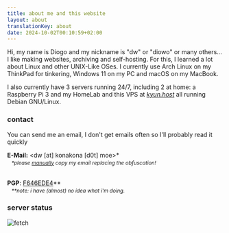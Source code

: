 ```yaml
---
title: about me and this website
layout: about
translationKey: about
date: 2024-10-02T00:10:59+02:00
---
```


Hi, my name is Diogo and my nickname is "dw" or "diowo" or many others... I like making websites, archiving and self-hosting. For this, I learned a lot about Linux and other UNIX-Like OSes. I currently use Arch Linux on my ThinkPad for tinkering, Windows 11 on my PC and macOS on my MacBook.

I also currently have 3 servers running 24/7, including 2 at home: a Raspberry Pi 3 and my HomeLab and this VPS at *[kyun.host](https://kyun.host)* all running Debian GNU/Linux.

### contact

You can send me an email, I don't get emails often so I'll probably read it quickly

**E-Mail:** <⁪⁪⁪d⁪⁪w⁪⁪ ⁪⁪[⁪⁪a⁪⁪t⁪⁪]⁪⁪ k⁪⁪o⁪⁪n⁪⁪a⁪⁪k⁪⁪o⁪⁪n⁪⁪a⁪⁪ ⁪⁪[⁪⁪d⁪⁪0⁪⁪t⁪⁪]⁪⁪ ⁪⁪m⁪⁪o⁪⁪e⁪⁪>*

<p style="position: relative; bottom: 12px; margin-bottom: -12px; font-size: 12px; margin-left: 10px;"><i>*please <u>manually</u> copy my email replacing the obfuscation!</i></p>

<br>

**PGP**: [F646EDE4](/dw%20(F646EDE4)%20%E2%80%93%20Public.asc)**

<p style="position: relative; bottom: 12px; margin-bottom: -12px; font-size: 12px; margin-left: 10px;"><i>**note: i have (almost) no idea what i'm doing.</i></p>

### server status

<img src="https://konakona.moe/fetch.png" alt="fetch">
